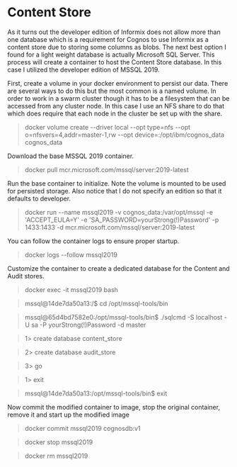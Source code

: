 # Content Store
As it turns out the developer edition of Informix does not allow more than one database which is a requirement for Cognos to use Informix as a content store due to storing some columns as blobs. The next best option I found for a light weight database is actually Microsoft SQL Server. This process will create a container to host the Content Store database. In this case I utilized the developer edition of MSSQL 2019.

First, create a volume in your docker environment to persist our data. There are several ways to do this but the most common is a named volume. In order to work in a swarm cluster though it has to be a filesystem that can be accessed from any cluster node. In this case I use an NFS share to do that which does require that each node in the cluster be set up with the share.

> 


> docker volume create --driver local --opt type=nfs --opt o=nfsvers=4,addr=master-1,rw --opt device=:/opt/ibm/cognos_data cognos_data

Download the base MSSQL 2019 container.

> docker pull mcr.microsoft.com/mssql/server:2019-latest

Run the base container to initialize. Note the volume is mounted to be used for persisted storage. Also notice that I do not specify an edition so that it defaults to developer.

> docker run --name mssql2019 -v cognos_data:/var/opt/mssql -e 'ACCEPT_EULA=Y' -e 'SA_PASSWORD=yourStrong(!)Password' -p 1433:1433 -d mcr.microsoft.com/mssql/server:2019-latest

You can follow the container logs to ensure proper startup.

> docker logs --follow mssql2019

Customize the container to create a dedicated database for the Content and Audit stores.

> docker exec -it mssql2019 bash

> mssql@14de7da50a13:/$ cd /opt/mssql-tools/bin

> mssql@65d4bd7582e0:/opt/mssql-tools/bin$ ./sqlcmd -S localhost -U sa -P yourStrong(!)Password -d master

> 1> create database content_store

> 2> create database audit_store

> 3> go

> 1> exit

> mssql@14de7da50a13:/opt/mssql-tools/bin$ exit

Now commit the modified container to image, stop the original container, remove it and start up the modified image

> docker commit mssql2019 cognosdb:v1

> docker stop mssql2019

> docker rm mssql2019